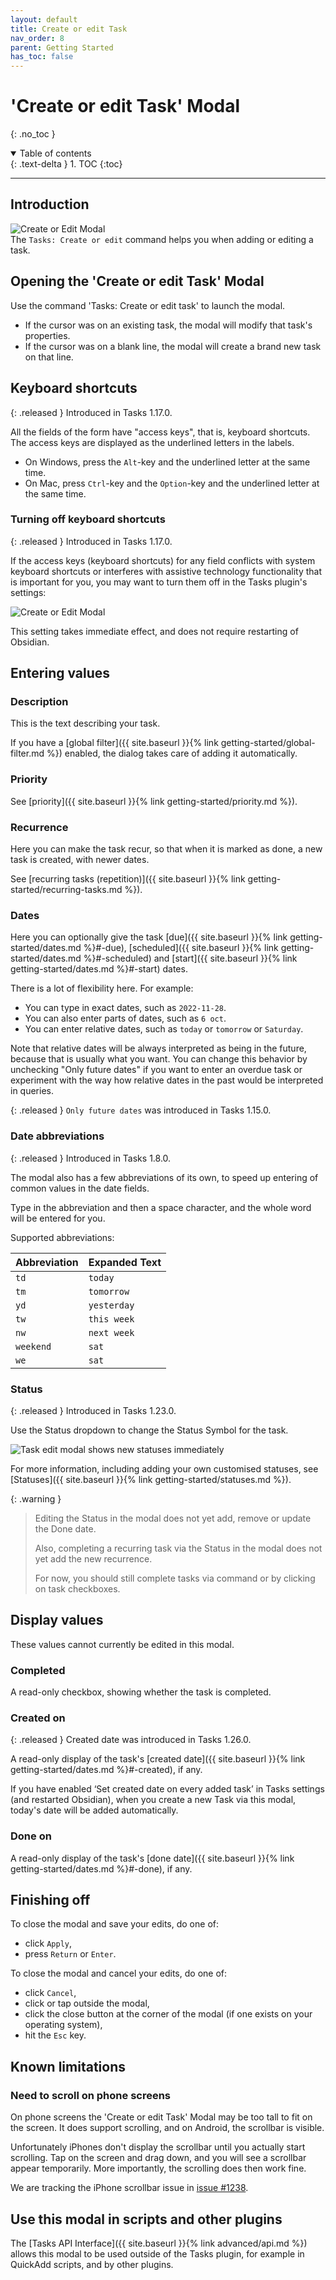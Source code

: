 ```yaml
---
layout: default
title: Create or edit Task
nav_order: 8
parent: Getting Started
has_toc: false
---
```


# 'Create or edit Task' Modal
{: .no_toc }

<details open markdown="block">
  <summary>
    Table of contents
  </summary>
  {: .text-delta }
1. TOC
{:toc}
</details>

---

## Introduction

![Create or Edit Modal](../images/modal.png)
<br>The `Tasks: Create or edit` command helps you when adding or editing a task.

## Opening the 'Create or edit Task' Modal

Use the command 'Tasks: Create or edit task' to launch the modal.

- If the cursor was on an existing task, the modal will modify that task's properties.
- If the cursor was on a blank line, the modal will create a brand new task on that line.

## Keyboard shortcuts

{: .released }
Introduced in Tasks 1.17.0.

All the fields of the form have "access keys", that is, keyboard shortcuts. The access keys are displayed as the underlined letters in the labels.

- On Windows, press the `Alt`-key and the underlined letter at the same time.
- On Mac, press `Ctrl`-key and the `Option`-key and the underlined letter at the same time.

### Turning off keyboard shortcuts

{: .released }
Introduced in Tasks 1.17.0.

If the access keys (keyboard shortcuts) for any field conflicts with system keyboard shortcuts or interferes with assistive technology functionality that is important for you, you may want to turn them off in the Tasks plugin's settings:

![Create or Edit Modal](../images/settings-provide-access-keys-in-dialogs.png)

This setting takes immediate effect, and does not require restarting of Obsidian.

## Entering values

### Description

This is the text describing your task.

If you have a [global filter]({{ site.baseurl }}{% link getting-started/global-filter.md %}) enabled, the dialog takes care of adding it automatically.

### Priority

See [priority]({{ site.baseurl }}{% link getting-started/priority.md %}).

### Recurrence

Here you can make the task recur, so that when it is marked as done, a new task is created, with newer dates.

See [recurring tasks (repetition)]({{ site.baseurl }}{% link getting-started/recurring-tasks.md %}).

### Dates

Here you can optionally give the task
[due]({{ site.baseurl }}{% link getting-started/dates.md %}#-due),
[scheduled]({{ site.baseurl }}{% link getting-started/dates.md %}#-scheduled) and
[start]({{ site.baseurl }}{% link getting-started/dates.md %}#-start) dates.

There is a lot of flexibility here. For example:

- You can type in exact dates, such as `2022-11-28`.
- You can also enter parts of dates, such as `6 oct`.
- You can enter relative dates, such as `today` or `tomorrow` or `Saturday`.

Note that relative dates will be always interpreted as being in the future, because that is usually what you want. You can change this behavior by unchecking "Only future dates" if you want to enter an overdue task or experiment with the way how relative dates in the past would be interpreted in queries.

{: .released }
`Only future dates` was introduced in Tasks 1.15.0.

### Date abbreviations

{: .released }
Introduced in Tasks 1.8.0.

The modal also has a few abbreviations of its own, to speed up entering of common values in the date fields.

Type in the abbreviation and then a space character, and the whole word will be entered for you.

Supported abbreviations:

| Abbreviation | Expanded Text |
| ------------ | ------------- |
| `td`         | `today`       |
| `tm`         | `tomorrow`    |
| `yd`         | `yesterday`   |
| `tw`         | `this week`   |
| `nw`         | `next week`   |
| `weekend`    | `sat`         |
| `we`         | `sat`         |

### Status

{: .released }
Introduced in Tasks 1.23.0.

Use the Status dropdown to change the Status Symbol for the task.

![Task edit modal shows new statuses immediately](../images/modal-showing-new-statuses.png)

For more information, including adding your own customised statuses, see [Statuses]({{ site.baseurl }}{% link getting-started/statuses.md %}).

{: .warning }
> Editing the Status in the modal does not yet add, remove or update the Done date.
>
> Also, completing a recurring task via the Status in the modal does not yet add the new recurrence.
>
> For now, you should still complete tasks via command or by clicking on task checkboxes.

## Display values

These values cannot currently be edited in this modal.

### Completed

A read-only checkbox, showing whether the task is completed.

### Created on

{: .released }
Created date was introduced in Tasks 1.26.0.

A read-only display of the task's [created date]({{ site.baseurl }}{% link getting-started/dates.md %}#-created), if any.

If you have enabled ‘Set created date on every added task’ in Tasks settings (and restarted Obsidian), when you create a new Task via this modal, today's date will be added automatically.

### Done on

A read-only display of the task's [done date]({{ site.baseurl }}{% link getting-started/dates.md %}#-done), if any.

## Finishing off

To close the modal and save your edits, do one of:

- click `Apply`,
- press `Return` or `Enter`.

To close the modal and cancel your edits, do one of:

- click `Cancel`,
- click or tap outside the modal,
- click the close button at the corner of the modal (if one exists on your operating system),
- hit the `Esc` key.

## Known limitations

### Need to scroll on phone screens

On phone screens the 'Create or edit Task' Modal may be too tall to fit on the screen.
It does support scrolling, and on Android, the scrollbar is visible.

Unfortunately iPhones don't display the scrollbar until you actually start scrolling.
Tap on the screen and drag down, and you will see a scrollbar appear temporarily.
More importantly, the scrolling does then work fine.

We are tracking the iPhone scrollbar issue in [issue #1238](https://github.com/obsidian-tasks-group/obsidian-tasks/issues/1238).

## Use this modal in scripts and other plugins

The [Tasks API Interface]({{ site.baseurl }}{% link advanced/api.md %}) allows this modal to be used outside of the Tasks plugin, for example in QuickAdd scripts, and by other plugins.
